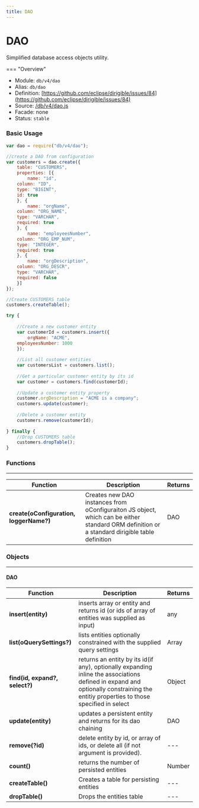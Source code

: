 ```yaml
---
title: DAO
---
```


DAO
===

Simplified database access objects utility.

=== "Overview"
- Module: `db/v4/dao`
- Alias: `db/dao`
- Definition: [https://github.com/eclipse/dirigible/issues/84](https://github.com/eclipse/dirigible/issues/84)
- Source: [/db/v4/dao.js](https://github.com/dirigiblelabs/api-db/blob/master/db/v4/dao.js)
- Facade: none
- Status: `stable`


### Basic Usage

```javascript
var dao = require("db/v4/dao");

//create a DAO from configuration
var customers = dao.create({
    table: "CUSTOMERS",
    properties: [{
        name: "id",
	column: "ID",
	type: "BIGINT",
	id: true
    }, {
        name: "orgName",
	column: "ORG_NAME",
	type: "VARCHAR",
	required: true
    }, {
        name: "employeesNumber",
	column: "ORG_EMP_NUM",
	type: "INTEGER",
	required: true
    }, {
        name: "orgDescription",
	column: "ORG_DESCR",
	type: "VARCHAR",
	required: false
    }]
});

//Create CUSTOMERS table
customers.createTable();

try {
	
    //Create a new customer entity
    var customerId = customers.insert({
        orgName: "ACME",
	employeesNumber: 1000
    });
		
    //List all customer entities
    var customersList = customers.list(); 
	
    //Get a particular customer entity by its id
    var customer = customers.find(customerId); 
	
    //Update a customer entity property
    customer.orgDescription = "ACME is a company";
    customers.update(customer);
	 
    //Delete a customer entity
    customers.remove(customerId);
	
} finally {  
    //Drop CUSTOMERS table
    customers.dropTable();
}
```

### Functions

---

Function     | Description | Returns
------------ | ----------- | --------
**create(oConfiguration, loggerName?)** | Creates new DAO instances from oConfiguraiton JS object, which can be either standard ORM definition or a standard dirigible table definition |  DAO 


### Objects

---

#### DAO

Function     | Description | Returns
------------ | ----------- | --------
**insert(entity)** | inserts array or entity and returns id (or ids of array of entities was supplied as input)  |  any 
**list(oQuerySettings?)** | lists entities optionally constrained with the supplied query settings |  Array 
**find(id, expand?, select?)** | returns an entity by its id(if any), optionally expanding inline the associations defined in expand and optionally constraining the entitiy properties to those specified in select |  Object
**update(entity)** | updates a persistent entity and returns for its dao chaining  |  DAO
**remove(?id)** | delete entity by id, or array of ids, or delete all (if not argument is provided). |  ---
**count()** | returns the number of persisted entities |  Number
**createTable()** | Creates a table for persisting entities  |  ---
**dropTable()** | Drops the entities table  |  ---
